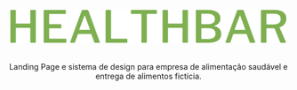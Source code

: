 <div align="center">
    <br>
    <a href="https://github.com/ThiagoFukuyama/healthbar">
        <img width="500" src="./src/assets/img/logo.svg">
    </a>
    <br>
    <br>
    <p>Landing Page e sistema de design para empresa de alimentação saudável e entrega de alimentos fictícia.</p>
</div>

